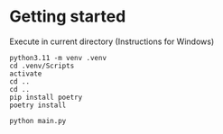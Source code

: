 # Getting started

Execute in current directory
(Instructions for Windows)
```
python3.11 -m venv .venv
cd .venv/Scripts
activate
cd ..
cd ..
pip install poetry
poetry install

python main.py
```
